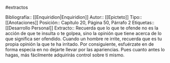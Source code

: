 #extractos 

Bibliografía:: [[Enquiridion|Enquiridion]]
Autor:: [[Epicteto]]
Tipo:: [[Anotaciones]]
Posición:: Capítulo 20, Página 50, Párrafo 2
Etiquetas:: [[Desarrollo Personal]]
Extracto:: Recuerda que lo que te ofende no es la acción de que te insulta o te golpea, sino la opinión que tiene acerca de lo que significa ser ofendido. Cuando un hombre re irrite, recuerda que es tu propia opinión la que te ha irritado. Por consiguiente, esfuérzate en de forma especia en no dejarte llevar por las apariencias. Pues cuanto antes lo hagas, más fácilmente adquirirás control sobre ti mismo.